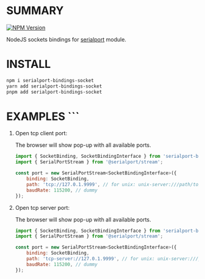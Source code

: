 # SUMMARY

[![NPM Version](https://img.shields.io/npm/v/serialport-bindings-socket)](https://www.npmjs.com/package/serialport-bindings-socket)

NodeJS sockets bindings for [serialport](https://www.npmjs.com/package/serialport) module.

# INSTALL
```sh
npm i serialport-bindings-socket
yarn add serialport-bindings-socket
pnpm add serialport-bindings-socket
```

# EXAMPLES  ```
1. Open tcp client port:
    
    The browser will show pop-up with all available ports.
    ```js
    import { SocketBinding, SocketBindingInterface } from 'serialport-bindings-socket';
    import { SerialPortStream } from '@serialport/stream';
    
    const port = new SerialPortStream<SocketBindingInterface>({
        binding: SocketBinding,
        path: 'tcp://127.0.1.9999', // for unix: unix-server:///path/to/server.sock
        baudRate: 115200, // dummy
    });
    ```
2. Open tcp server port:

   The browser will show pop-up with all available ports.
    ```js
    import { SocketBinding, SocketBindingInterface } from 'serialport-bindings-socket';
    import { SerialPortStream } from '@serialport/stream';
    
    const port = new SerialPortStream<SocketBindingInterface>({
        binding: SocketBinding,
        path: 'tcp-server://127.0.1.9999', // for unix: unix-server:///path/to/server.sock
        baudRate: 115200, // dummy
    });
    ```
